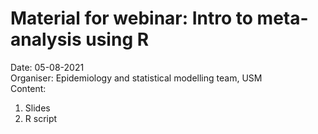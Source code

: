 # Material for webinar: Intro to meta-analysis using R 
Date: 05-08-2021   
Organiser: Epidemiology and statistical modelling team, USM    
Content: 
1. Slides
2. R script
